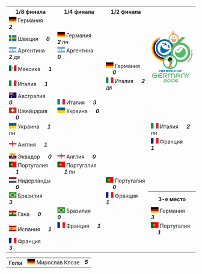 <!--2021-09-22 09:00:02-->
<table class=p>
<tr>
  <th class=mb>1/8 финала</th>
  <th>1/4 финала</th>
  <th>1/2 финала</th>
  <td rowspan=7 valign=center align=center><img src="2006_FIFA_World_Cup.svg" width="148px"></td>
</tr>
<tr>
  <td class="col mt bb"><img width="20px" src="de.svg"> Германия <b> &emsp; <i>2</i></b>
  <td>&nbsp;</td>
  <td>&nbsp;</td>
</tr>
<tr>
  <td class="col mb br"><img width="20px" src="se.svg"> Швеция <b> &emsp; <i>0</i></b>
  <td valign=bottom class="col bb"><img width="20px" src="de.svg"> Германия <b> &emsp; <i>2</i></b><i> пн</i>
  <td>&nbsp;</td>
</tr>
<tr>
  <td class="col mt bb br"><img width="20px" src="ar.svg"> Аргентина <b> &emsp; <i>2</i></b><i> дв</i>
  <td valign=top class="col br"><img width="20px" src="ar.svg"> Аргентина <b> &emsp; <i>0</i></b>
  <td>&nbsp;</td>
</tr>
<tr>
  <td class="col mb"><img width="20px" src="mx.svg"> Мексика <b> &emsp; <i>1</i></b>
  <td class=br>&nbsp;</td>
  <td valign=bottom class="col bb"><img width="20px" src="de.svg"> Германия <b> &emsp; <i>0</i></b>
</tr>
<tr>
  <td class="col mt bb"><img width="20px" src="it.svg"> Италия <b> &emsp; <i>1</i></b>
  <td class=br>&nbsp;</td>
  <td valign=top class="col br"><img width="20px" src="it.svg"> Италия <b> &emsp; <i>2</i></b><i> дв</i>
</tr>
<tr>
  <td class="col mb br"><img width="20px" src="au.svg"> Австралия <b> &emsp; <i>0</i></b>
  <td valign=bottom class="col bb br"><img width="20px" src="it.svg"> Италия <b> &emsp; <i>3</i></b>
  <td class=br>&nbsp;</td>
</tr>
<tr>
  <td class="col mt bb br"><img width="20px" src="ch.svg"> Швейцария <b> &emsp; <i>0</i></b>
  <td valign=top class=col><img width="20px" src="ua.svg"> Украина <b> &emsp; <i>0</i></b>
  <td class=br>&nbsp;</td>
</tr>
<tr>
  <td class="col mb"><img width="20px" src="ua.svg"> Украина <b> &emsp; <i>1</i></b><i> пн</i>
  <td>&nbsp;</td>
  <td class=br>&nbsp;</td>
  <td valign=bottom class="col bb"><img width="20px" src="it.svg"> Италия <b> &emsp; <i>2</i></b><i> пн</i>
</tr>
<tr>
  <td class="col mt bb"><img width="20px" src="gb-eng.svg"> Англия <b> &emsp; <i>1</i></b>
  <td>&nbsp;</td>
  <td class=br>&nbsp;</td>
  <td valign=top class=col><img width="20px" src="fr.svg"> Франция <b> &emsp; <i>1</i></b>
</tr>
<tr>
  <td class="col mb br"><img width="20px" src="ec.svg"> Эквадор <b> &emsp; <i>0</i></b>
  <td valign=bottom class="col bb"><img width="20px" src="gb-eng.svg"> Англия <b> &emsp; <i>0</i></b>
  <td class=br>&nbsp;</td>
  <td>&nbsp;</td>
</tr>
<tr>
  <td class="col mt bb br"><img width="20px" src="pt.svg"> Португалия <b> &emsp; <i>1</i></b>
  <td valign=top class="col br"><img width="20px" src="pt.svg"> Португалия <b> &emsp; <i>1</i></b><i> пн</i>
  <td class=br>&nbsp;</td>
  <td>&nbsp;</td>
</tr>
<tr>
  <td class="col mb"><img width="20px" src="nl.svg"> Нидерланды <b> &emsp; <i>0</i></b>
  <td class=br>&nbsp;</td>
  <td valign=bottom class="col bb br"><img width="20px" src="pt.svg"> Португалия <b> &emsp; <i>0</i></b>
  <td>&nbsp;</td>
</tr>
<tr>
  <td class="col mt bb"><img width="20px" src="br.svg"> Бразилия <b> &emsp; <i>3</i></b>
  <td class=br>&nbsp;</td>
  <td valign=top class="col br"><img width="20px" src="fr.svg"> Франция <b> &emsp; <i>1</i></b>
  <th>3-е место</th>
</tr>
<tr>
  <td class="col mb br"><img width="20px" src="gh.svg"> Гана <b> &emsp; <i>0</i></b>
  <td valign=bottom class="col bb br"><img width="20px" src="br.svg"> Бразилия <b> &emsp; <i>0</i></b>
  <td class=br>&nbsp;</td>
  <td class="col mt bb"><img width="20px" src="de.svg"> Германия <b> &emsp; <i>3</i></b>
</tr>
<tr>
  <td class="col mt bb br"><img width="20px" src="es.svg"> Испания <b> &emsp; <i>1</i></b>
  <td valign=top class=col><img width="20px" src="fr.svg"> Франция <b> &emsp; <i>1</i></b>
  <td>&nbsp;</td>
  <td class="col mb"><img width="20px" src="pt.svg"> Португалия <b> &emsp; <i>1</i></b>
</tr>
<tr>
  <td class=col><img width="20px" src="fr.svg"> Франция <b> &emsp; <i>3</i></b>
  <td>&nbsp;</td>
  <td>&nbsp;</td>
  <td>&nbsp;</td>
</tr>
</table>
<p>
<table class=p>
<tr>
  <th class=col> Голы </th>
  <td class=col><img width="20px" src="de.svg"> Мирослав Клозе </td>
  <td valign=top><b><i>5</i></b></td>
</tr>
</table>
